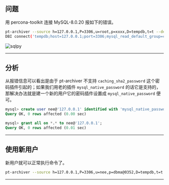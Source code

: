## 问题
用 percona-toolkit 连接 MySQL-8.0.20 报如下的错误。
```bash
pt-archiver --source h=127.0.0.1,P=3306,u=root,p=xxxx,D=tempdb,t=t --dest h=127.0.0.1,t=t_backup --where "id <= 2"
DBI connect('tempdb;host=127.0.0.1;port=3306;mysql_read_default_group=client','root',...) failed: Authentication plugin 'caching_sha2_password' cannot be loaded: /usr/lib64/mysql/plugin/caching_sha2_password.so: 无法打开共享对象文件: 没有那个文件或目录 at /usr/bin/pt-archiver line 2525.
```

![sqlpy](static/2020-26/sqlpy-percona-user.jpg)

---

## 分析
从报错信息可以看出是由于 pt-archiver 不支持 `caching_sha2_password` 这个密码插件引起的；如果我们用老的插件 `mysql_native_password` 的话它是支持的，那解决办法就是建一个新的用户它的密码插件设置成 `mysql_native_password` 便可。
```sql
mysql> create user nee@'127.0.0.1' identified with 'mysql_native_password' by 'dbma@0352';       
Query OK, 0 rows affected (0.00 sec)

mysql> grant all on *.* to nee@'127.0.0.1';
Query OK, 0 rows affected (0.01 sec)
```

---

## 使用新用户
新用户就可以正常执行命令了。
```bash
pt-archiver --source h=127.0.0.1,P=3306,u=nee,p=dbma@0352,D=tempdb,t=t --dest h=127.0.0.1,t=t_backup --where "id <= 2"

```
---
